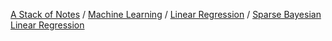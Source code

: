 [A Stack of Notes](a-stack-of-notes) / [Machine Learning](a-stack-of-notes/machine-learning.md) / [Linear Regression](linear-regression) / [Sparse Bayesian Linear Regression](sparse-bayesian-linear-regression)
